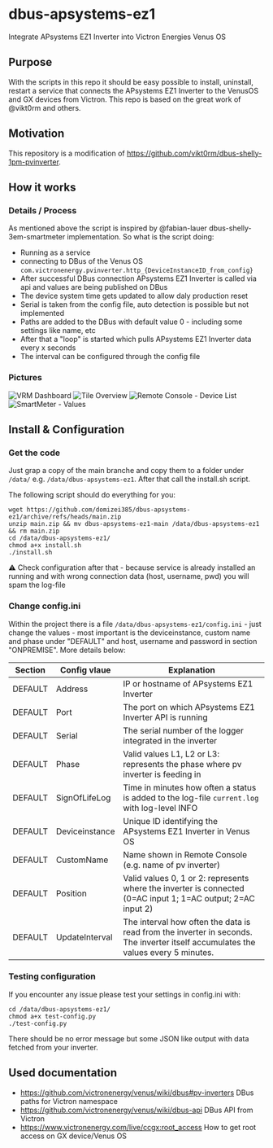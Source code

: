 # dbus-apsystems-ez1
Integrate APsystems EZ1 Inverter into Victron Energies Venus OS

## Purpose
With the scripts in this repo it should be easy possible to install, uninstall, restart a service that connects the APsystems EZ1 Inverter to the VenusOS and GX devices from Victron.
This repo is based on the great work of @vikt0rm and others.

## Motivation
This repository is a modification of https://github.com/vikt0rm/dbus-shelly-1pm-pvinverter. 

## How it works

### Details / Process
As mentioned above the script is inspired by @fabian-lauer dbus-shelly-3em-smartmeter implementation.
So what is the script doing:
- Running as a service
- connecting to DBus of the Venus OS `com.victronenergy.pvinverter.http_{DeviceInstanceID_from_config}`
- After successful DBus connection APsystems EZ1 Inverter is called via api and values are being published on DBus
- The device system time gets updated to allow daly production reset
- Serial is taken from the config file, auto detection is possible but not implemented
- Paths are added to the DBus with default value 0 - including some settings like name, etc
- After that a "loop" is started which pulls APsystems EZ1 Inverter data every x seconds
- The interval can be configured through the config file


### Pictures
![VRM Dashboard](img/vrm-dashboard.png)
![Tile Overview](img/venus-os-overview.png)
![Remote Console - Device List](img/venus-os-devicelist.png) 
![SmartMeter - Values](img/venus-os-device.png)


## Install & Configuration
### Get the code
Just grap a copy of the main branche and copy them to a folder under `/data/` e.g. `/data/dbus-apsystems-ez1`.
After that call the install.sh script.

The following script should do everything for you:
```
wget https://github.com/domizei385/dbus-apsystems-ez1/archive/refs/heads/main.zip
unzip main.zip && mv dbus-apsystems-ez1-main /data/dbus-apsystems-ez1 && rm main.zip
cd /data/dbus-apsystems-ez1/
chmod a+x install.sh
./install.sh
```
⚠️ Check configuration after that - because service is already installed an running and with wrong connection data (host, username, pwd) you will spam the log-file

### Change config.ini
Within the project there is a file `/data/dbus-apsystems-ez1/config.ini` - just change the values - most important is the deviceinstance, custom name and phase under "DEFAULT" and host, username and password in section "ONPREMISE". More details below:

| Section  | Config vlaue | Explanation                                                                                                                       |
| ------------- | ------------- |-----------------------------------------------------------------------------------------------------------------------------------|
| DEFAULT  | Address | IP or hostname of APsystems EZ1 Inverter                                                                                          |
| DEFAULT  | Port | The port on which APsystems EZ1 Inverter API is running                                                                           |
| DEFAULT  | Serial | The serial number of the logger integrated in the inverter                                                                        |
| DEFAULT  | Phase | Valid values L1, L2 or L3: represents the phase where pv inverter is feeding in                                                   |
| DEFAULT  | SignOfLifeLog  | Time in minutes how often a status is added to the log-file `current.log` with log-level INFO                                     |
| DEFAULT  | Deviceinstance | Unique ID identifying the APsystems EZ1 Inverter in Venus OS                                                                                 |
| DEFAULT  | CustomName | Name shown in Remote Console (e.g. name of pv inverter)                                                                           |
| DEFAULT  | Position | Valid values 0, 1 or 2: represents where the inverter is connected (0=AC input 1; 1=AC output; 2=AC input 2)                      |
| DEFAULT  | UpdateInterval | The interval how often the data is read from the inverter in seconds. The inverter itself accumulates the values every 5 minutes. |

### Testing configuration
If you encounter any issue please test your settings in config.ini with:
```
cd /data/dbus-apsystems-ez1/
chmod a+x test-config.py
./test-config.py
```

There should be no error message but some JSON like output with data fetched from your inverter.

## Used documentation
- https://github.com/victronenergy/venus/wiki/dbus#pv-inverters   DBus paths for Victron namespace
- https://github.com/victronenergy/venus/wiki/dbus-api   DBus API from Victron
- https://www.victronenergy.com/live/ccgx:root_access   How to get root access on GX device/Venus OS

